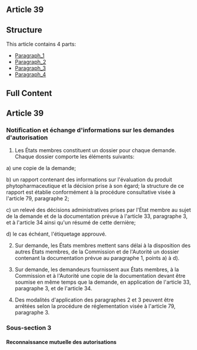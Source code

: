 ## Article 39

## Structure

This article contains 4 parts:

- [Paragraph_1](./Paragraph_1.md)
- [Paragraph_2](./Paragraph_2.md)
- [Paragraph_3](./Paragraph_3.md)
- [Paragraph_4](./Paragraph_4.md)

## Full Content

## Article 39
### Notification et échange d'informations sur les demandes d'autorisation

1. Les États membres constituent un dossier pour chaque demande. Chaque dossier comporte les éléments suivants:

a) une copie de la demande;

b) un rapport contenant des informations sur l'évaluation du produit phytopharmaceutique et la décision prise à son égard; la structure de ce rapport est établie conformément à la procédure consultative visée à l'article 79, paragraphe 2;

c) un relevé des décisions administratives prises par l'État membre au sujet de la demande et de la documentation prévue à l'article 33, paragraphe 3, et à l'article 34 ainsi qu'un résumé de cette dernière;

d) le cas échéant, l'étiquetage approuvé.

2. Sur demande, les États membres mettent sans délai à la disposition des autres États membres, de la Commission et de l'Autorité un dossier contenant la documentation prévue au paragraphe 1, points a) à d).

3. Sur demande, les demandeurs fournissent aux États membres, à la Commission et à l'Autorité une copie de la documentation devant être soumise en même temps que la demande, en application de l'article 33, paragraphe 3, et de l'article 34.

4. Des modalités d'application des paragraphes 2 et 3 peuvent être arrêtées selon la procédure de réglementation visée à l'article 79, paragraphe 3.

### Sous-section 3
#### Reconnaissance mutuelle des autorisations